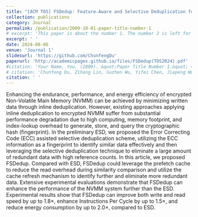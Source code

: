 ```yaml
---
title: "[ACM TOS] FSDedup: Feature-Aware and Selective Deduplication for Improving Performance of Encrypted Non-Volatile Main Memory (CCF-A)"
collection: publications
category: Journal
permalink: /publication/2009-10-01-paper-title-number-1
# excerpt: 'This paper is about the number 1. The number 2 is left for future work.'
excerpt: ' '
date: 2024-08-06
venue: 'Journal 1'
slidesurl: 'https://github.com/ChunfengDu'
paperurl: 'http://academicpages.github.io/files/FSDedup(TOS2024).pdf'
#citation: 'Your Name, You. (2009). &quot;Paper Title Number 1.&quot; <i>Journal 1</i>. 1(1).'
# citation: 'Chunfeng Du, Zihang Lin, Suzhen Wu, Yifei Chen, Jiapeng Wu, Shengzhe Wang, Weichun Wang, Qingfeng Wu, and Bo Mao. FSDedup: Feature-Aware and Selective Deduplication for Improving Performance of Encrypted Non-Volatile Main Memory. ACM Transcations Storage, 20(4):1-33, Aug. 2024.'
citation: ' '
---
```


Enhancing the endurance, performance, and energy efficiency of encrypted Non-Volatile Main Memory (NVMM) can be achieved by minimizing written data through inline deduplication. However, existing approaches applying inline deduplication to encrypted NVMM suffer from substantial performance degradation due to high computing, memory footprint, and index-lookup overhead to generate, store, and query the cryptographic hash (fingerprint). In the preliminary ESD, we proposed the Error Correcting Code (ECC) assisted selective deduplication scheme, utilizing the ECC information as a fingerprint to identify similar data effectively and then leveraging the selective deduplication technique to eliminate a large amount of redundant data with high reference counts. In this article, we proposed FSDedup. Compared with ESD, FSDedup could leverage the prefetch cache to reduce the read overhead during similarity comparison and utilize the cache refresh mechanism to identify further and eliminate more redundant data. Extensive experimental evaluations demonstrate that FSDedup can enhance the performance of the NVMM system further than the ESD. Experimental results show that FSDedup can improve both write and read speed by up to 1.8×, enhance Instructions Per Cycle by up to 1.5×, and reduce energy consumption by up to 2.0×, compared to ESD.
